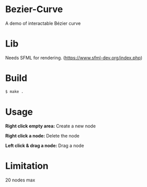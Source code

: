 # Bezier-Curve
A demo of interactable Bézier curve
# Lib
Needs SFML for rendering. (https://www.sfml-dev.org/index.php)
# Build
```bash
$ make .
```
# Usage
**Right click empty area:** Create a new node

**Right click a node:** Delete the node

**Left click & drag a node:** Drag a node
# Limitation
20 nodes max
